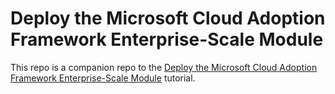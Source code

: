 # Deploy the Microsoft Cloud Adoption Framework Enterprise-Scale Module

This repo is a companion repo to the [Deploy the Microsoft Cloud Adoption Framework Enterprise-Scale Module](https://developer.hashicorp.com/terraform/tutorials/azure/microsoft-caf-enterprise-scale) tutorial. 
